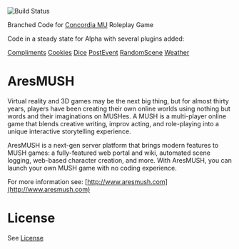 ![Build Status](https://travis-ci.org/AresMUSH/aresmush.svg?branch=master)

Branched Code for [Concordia MU](concordiamu.aresmush.com) Roleplay Game

Code in a steady state for Alpha with several plugins added:

[Compliments](https://github.com/spiritlake/ares-compliments-plugin)
[Cookies](https://github.com/AresMUSH/ares-cookies-plugin)
[Dice](https://github.com/aresmush/ares-dice-plugin)
[PostEvent](https://github.com/spiritlake/ares-postevent-plugin)
[RandomScene](https://github.com/spiritlake/ares-randomscene-plugin)
[Weather](https://github.com/aresmush/ares-weather-plugin)

AresMUSH
========

Virtual reality and 3D games may be the next big thing, but for almost thirty years, players have been creating their own online worlds using nothing but words and their imaginations on MUSHes. A MUSH is a multi-player online game that blends creative writing, improv acting, and role-playing into a unique interactive storytelling experience. 

AresMUSH is a next-gen server platform that brings modern features to MUSH games: a fully-featured web portal and wiki, automated scene logging, web-based character creation, and more. With AresMUSH, you can launch your own MUSH game with no coding experience.

For more information see:  [http://www.aresmush.com](http://www.aresmush.com)

License
=======

See [License](https://github.com/AresMUSH/aresmush/blob/master/LICENSE.md)
